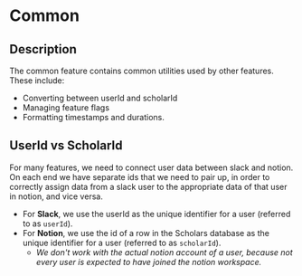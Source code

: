 # Common

## Description

The common feature contains common utilities used by other features. These include:

- Converting between userId and scholarId
- Managing feature flags
- Formatting timestamps and durations.

## UserId vs ScholarId

For many features, we need to connect user data between slack and notion. On each end we have separate ids that we need to pair up, in order to correctly assign data from a slack user to the appropriate data of that user in notion, and vice versa.

- For **Slack**, we use the userId as the unique identifier for a user (referred to as `userId`).
- For **Notion**, we use the id of a row in the Scholars database as the unique identifier for a user (referred to as `scholarId`).
  - _We don't work with the actual notion account of a user, because not every user is expected to have joined the notion workspace._

